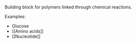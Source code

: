 Building block for polymers linked through chemical reactions.

Examples:
- Glucose
- [[Amino acids]]
- [[Nucleotide]]